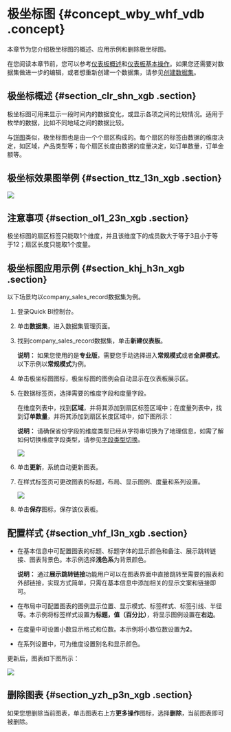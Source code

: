 # 极坐标图 {#concept_wby_whf_vdb .concept}

本章节为您介绍极坐标图的概述、应用示例和删除极坐标图。

在您阅读本章节前，您可以参考[仪表板概述](intl.zh-CN/用户指南/仪表板制作/仪表板概述.md#)和[仪表板基本操作](intl.zh-CN/用户指南/仪表板制作/仪表板基本操作/仪表板基本操作概述.md#)。如果您还需要对数据集做进一步的编辑，或者想重新创建一个数据集，请参见[创建数据集](intl.zh-CN/用户指南/数据建模/管理数据集/创建数据集.md#)。

## 极坐标概述 {#section_clr_shn_xgb .section}

极坐标图可用来显示一段时间内的数据变化，或显示各项之间的比较情况。适用于枚举的数据，比如不同地域之间的数据比较。

与[饼图](intl.zh-CN/用户指南/仪表板制作/仪表板图表制作/饼图.md#)类似，极坐标图也是由一个个扇区构成的。每个扇区的标签由数据的维度决定，如区域，产品类型等；每个扇区长度由数据的度量决定，如订单数量，订单金额等。

## 极坐标效果图举例 {#section_ttz_13n_xgb .section}

![](http://static-aliyun-doc.oss-cn-hangzhou.aliyuncs.com/assets/img/9139/156404663739657_zh-CN.png)

## 注意事项 {#section_ol1_23n_xgb .section}

极坐标图的扇区标签只能取1个维度，并且该维度下的成员数大于等于3且小于等于12；扇区长度只能取1个度量。

## 极坐标图应用示例 {#section_khj_h3n_xgb .section}

以下场景均以company\_sales\_record数据集为例。

1.  登录Quick BI控制台。
2.  单击**数据集**，进入数据集管理页面。
3.  找到company\_sales\_record数据集，单击**新建仪表板**。

    **说明：** 如果您使用的是**专业版**，需要您手动选择进入**常规模式**或者**全屏模式**。以下示例以**常规模式**为例。

4.  单击极坐标图图标，极坐标图的图例会自动显示在仪表板展示区。
5.  在数据标签页，选择需要的维度字段和度量字段。

    在维度列表中，找到**区域**，并将其添加到扇区标签区域中；在度量列表中，找到**订单数量**，并将其添加到扇区长度区域中，如下图所示：

    **说明：** 请确保省份字段的维度类型已经从字符串切换为了地理信息，如需了解如何切换维度字段类型，请参见[字段类型切换](intl.zh-CN/用户指南/数据建模/管理数据集/字段类型切换.md#)。

    ![](http://static-aliyun-doc.oss-cn-hangzhou.aliyuncs.com/assets/img/9139/15640466371816_zh-CN.png)

6.  单击**更新**，系统自动更新图表。
7.  在样式标签页可更改图表的标题，布局、显示图例、度量和系列设置。

    ![](http://static-aliyun-doc.oss-cn-hangzhou.aliyuncs.com/assets/img/9139/15640466381817_zh-CN.png)

8.  单击**保存**图标，保存该仪表板。

## 配置样式 {#section_vhf_l3n_xgb .section}

-   在基本信息中可配置图表的标题、标题字体的显示颜色和备注、展示跳转链接、图表背景色。本示例选择**浅色系**为背景颜色。

    **说明：** 通过**展示跳转链接**功能用户可以在图表界面中直接跳转至需要的报表和外部链接，实现方式简单，只需在基本信息中添加相关的显示文案和链接即可。

-   在布局中可配置图表的图例显示位置、显示模式、标签样式、标签引线、半径等。本示例将标签样式设置为**标题，值（百分比）**，将显示图例设置在**右边**。
-   在度量中可设置小数显示格式和位数。本示例将小数位数设置为**2**。
-   在系列设置中，可为维度设置别名和显示颜色。

更新后，图表如下图所示：

![](http://static-aliyun-doc.oss-cn-hangzhou.aliyuncs.com/assets/img/9139/156404663833800_zh-CN.png)

## 删除图表 {#section_yzh_p3n_xgb .section}

如果您想删除当前图表，单击图表右上方**更多操作**图标，选择**删除**，当前图表即可被删除。


